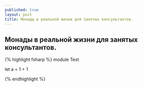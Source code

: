 ```yaml
---
published: true
layout: post
title: Монады в реальной жизни для занятых консультантов.
---
```


## Монады в реальной жизни для занятых консультантов.
{% highlight fsharp %}
module Test

let a = 1 + 1

{% endhighlight %}
